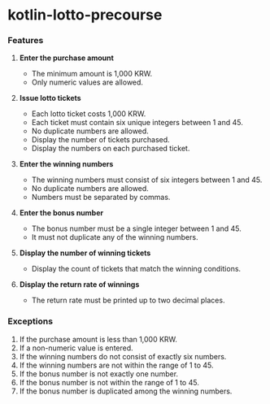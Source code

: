 # kotlin-lotto-precourse

### Features
1. **Enter the purchase amount**
   - The minimum amount is 1,000 KRW.
   - Only numeric values are allowed.

2. **Issue lotto tickets**
   - Each lotto ticket costs 1,000 KRW.
   - Each ticket must contain six unique integers between 1 and 45.
   - No duplicate numbers are allowed.
   - Display the number of tickets purchased.
   - Display the numbers on each purchased ticket.

3. **Enter the winning numbers**
   - The winning numbers must consist of six integers between 1 and 45.
   - No duplicate numbers are allowed.
   - Numbers must be separated by commas.

4. **Enter the bonus number**
   - The bonus number must be a single integer between 1 and 45.
   - It must not duplicate any of the winning numbers.

5. **Display the number of winning tickets**
   - Display the count of tickets that match the winning conditions.

6. **Display the return rate of winnings**
   - The return rate must be printed up to two decimal places.

### Exceptions
1. If the purchase amount is less than 1,000 KRW.
2. If a non-numeric value is entered.
3. If the winning numbers do not consist of exactly six numbers.
4. If the winning numbers are not within the range of 1 to 45.
5. If the bonus number is not exactly one number.
6. If the bonus number is not within the range of 1 to 45.
7. If the bonus number is duplicated among the winning numbers.